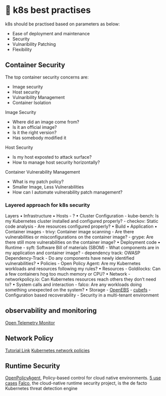 # 📙 k8s best practises

k8s should be practised based on parameters as below:
- Ease of deployment and maintenance
- Security
- Vulnaribility Patching
- Flexibility

## Container Security
The top container security concerns are:
- Image security
- Host security
- Vulnaribility Management
- Container Isolation

Image Security
- Where did an image come from?
- Is it an official image?
- Is it the right version?
- Has somebody modified it

Host Security
- Is my host exposted to attack surface?
- How to manage host security horizontally?

Container Vulnerability Management
- What is my patch policy?
- Smaller Image, Less Vulnerabilities
- How can I automate vulnerability patch management?


### Layered approach for k8s security

Layers
• Infrastructure
	• Hosts
		- ?
	• Cluster Configuration
		- kube-bench: Is my Kubernetes cluster installed and configured properly?
		- checkov: Static code analysis - Are resources configured properly?
• Build
	• Application
	• Container images
		- trivy: Container image scanning - Are there vulnerabilities or misconfigurations on the 
container image?
		- grype: Are there still more vulnerabilities on the container image?
	• Deployment code
• Runtime
		- syft: Software Bill of materials (SBOM) - What components are in my application and 
container image?
		- dependency track: OWASP Dependency-Track - Do any components have newly identified 
vulnerabilities?
	• Policies
		- Open Policy Agent: Are my Kubernetes workloads and resources 
following my rules?
	• Resources
		- Goldilocks: Can a few containers hog too much 
memory or CPU?
	• Network
		- networkpolicy.io: Can Kubernetes resources reach others they don’t 
need to?
	• System calls and interaction
		- falco: Are any workloads doing something unexpected
on the system?
	• Storage 
		- [OpenEBS](https://www.cncf.io/online-programs/kubernetes-and-storage-kubernetes-for-storage-an-overview/)
		- [cubefs](https://cubefs.io/)
		- Configuration based recoverability
		- Security in a multi-tenant environment

## observability and monitoring
[Open Telemetry Monitor](https://github.com/open-telemetry/opentelemetry-operator)


## Network Policy
[Tutorial Link](https://github.com/networkpolicy/tutorial)
[Kubernetes network policies](https://github.com/networkpolicy/community)



## Runtime Security

[OpenPolicyAgent](https://openpolicyagent.org), Policy-based control for cloud native environments. [5 use cases](https://thenewstack.io/open-policy-agent-the-top-5-kubernetes-admission-control-policies/)
[Falco](https://falco.org/), the cloud-native runtime security project, is the de facto Kubernetes threat detection engine
